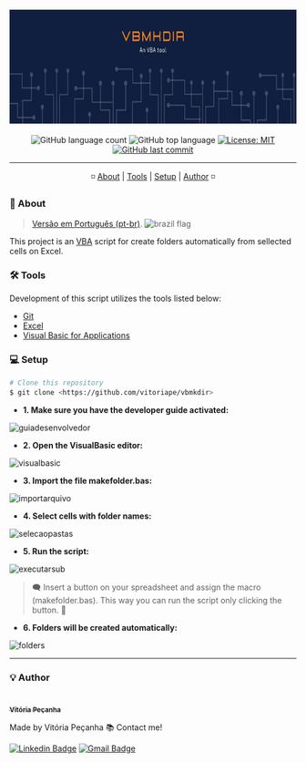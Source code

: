 <h3 align="center"> 
<img alt="vmkdir banner" src="https://github.com/vitoriape/vbmkdir/blob/mkdir.vb-vpa/images/vbmkdir.banner.png" width="1000" height="200">
</h3>

<p align="center">
  <img alt="GitHub language count" src="https://img.shields.io/github/languages/count/vitoriape/vbmkdir">
  
  <img alt="GitHub top language" src="https://img.shields.io/github/languages/top/vitoriape/vbmkdir">
  
  <a href="https://github.com/vitoriape/vbmkdir/blob/mkdir.vb-vpa/LICENSE">
    <img alt="License: MIT" src="https://img.shields.io/badge/License-MIT-green.svg">
  </a>
  
  <a href="https://github.com/vitoriape/vbmkdir/commits/master">
    <img alt="GitHub last commit" src="https://img.shields.io/github/last-commit/vitoriape/vbmkdir">
  </a>
</p>

---

<p align="center">
 ◽ <a href="#-about">About</a> |
 <a href="#-tools">Tools</a> |  
 <a href="#-setup">Setup</a> |
 <a href="#-author">Author</a> ◽
</p>

### 📌 About

> [Versão em Português (pt-br)](https://github.com/vitoriape/vbmkdir/blob/mkdir.vb-vpa/LEIAME.md). <img src="https://camo.githubusercontent.com/dcc375ada213d3ac04a9781518098cd4d071601bc2ccfc120025cc32b6d38fab/68747470733a2f2f63646e2e737461746963616c792e636f6d2f67682f686a6e696c73736f6e2f636f756e7472792d666c6167732f6d61737465722f7376672f62722e737667" alt="brazil flag" width="20" height="20">

This project is an [VBA](https://docs.microsoft.com/pt-br/office/vba/library-reference/concepts/getting-started-with-vba-in-office) script for create folders automatically from sellected cells on Excel.

### 🛠 Tools

Development of this script utilizes the tools listed below:

- [Git](https://git-scm.com/)
- [Excel](https://support.microsoft.com/en-us/excel)
- [Visual Basic for Applications](https://docs.microsoft.com/pt-br/office/vba/api/overview/excel)

### 💻 Setup

```bash
# Clone this repository
$ git clone <https://github.com/vitoriape/vbmkdir>
```

* <b>1. Make sure you have the developer guide activated:</b>

![guiadesenvolvedor](https://github.com/vitoriape/auto-mkdir/blob/mkdir.vb-vpa/guide/guia-desenvolvedor.png)


* <b>2. Open the VisualBasic editor:</b>

![visualbasic](https://github.com/vitoriape/auto-mkdir/blob/mkdir.vb-vpa/guide/visual-basic.png)


* <b>3. Import the file makefolder.bas:</b>

![importarquivo](https://github.com/vitoriape/auto-mkdir/blob/mkdir.vb-vpa/guide/importar-arquivo.png)


* <b>4. Select cells with folder names:</b>

![selecaopastas](https://github.com/vitoriape/auto-mkdir/blob/mkdir.vb-vpa/guide/selecao-itens.png)


* <b>5. Run the script:</b>

![executarsub](https://github.com/vitoriape/auto-mkdir/blob/mkdir.vb-vpa/guide/executar-sub.png)



> 🗨 Insert a button on your spreadsheet and assign the macro (makefolder.bas).
This way you can run the script only clicking the button. 🔰



* <b>6. Folders will be created automatically:</b>

![folders](https://github.com/vitoriape/auto-mkdir/blob/mkdir.vb-vpa/guide/folders.png)

---

### 💡 Author

<a href="https://blog.rocketseat.com.br/author/thiago/">
 <img style="border-radius: 50%;" src="https://avatars.githubusercontent.com/u/55922652?v=4" width="100px;" alt=""/>
 <br />
 <sub><b>Vitória Peçanha</b></sub></a> <a href="https://www.linkedin.com/in/vitoria-pecanha/" title="LinkedIn"></a>


Made by Vitória Peçanha 📚 Contact me!


[![Linkedin Badge](https://img.shields.io/badge/-Vitória-blue?style=flat-square&logo=Linkedin&logoColor=white&link=https://www.linkedin.com/in/vitoria-pecanha/)](https://www.linkedin.com/in/vitoria-pecanha/) [![Gmail Badge](https://img.shields.io/badge/-vitoriapecanha.log@gmail.com-c14438?style=flat-square&logo=Gmail&logoColor=white&link=mailto:vitoriapecanha.log@gmail.com)](mailto:vitoriapecanha.log@gmail.com)
